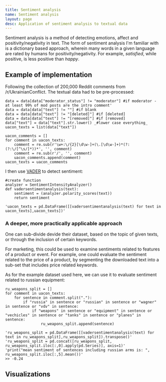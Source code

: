 ```yaml
---
title: Sentiment analysis
name: Sentiment analysis
layout: page
desc: Application of sentiment analysis to textual data
---
```

Sentiment analysis is a method of detecting emotions, affect and positivity/negativity in text. The form of sentiment analysis I'm familiar with is a dictionary based approach, wherein many words in a given language are rated by humans for positivity/negativity. For example, _satisfied_, while positive, is less positive than _happy_.

<h2>Example of implementation</h2>
Following the collection of 200,000 Reddit comments from /r/UkrainianConflict. The textual data had to be pre-processed:

	data = data[data["moderator_status"] != "moderator"] #if moderator - at least 99% of mod posts are the intro comment'
    data = data[data["text"] != ""] #if blank
    data = data[data["text"] != "[deleted]"] #if [deleted]
    data = data[data["text"] != "[removed]"] #if [removed]
    data["text"] = data["text"].str.lower() _#lower case everything_
	uacon_texts = list(data["text"])
	
    uacon_comments = []
    for comment in uacon_texts:
        comment = re.sub(r'\w+:\/{2}[\d\w-]+(\.[\d\w-]+)*(?:(?:\/[^\s/]*))*', '', comment)
        comment = re.sub(r'/', '', comment)
        uacon_comments.append(comment)
    uacon_texts = uacon_comments

I then use [VADER](https://github.com/cjhutto/vaderSentiment) to detect sentiment:

	#create function
    analyzer = SentimentIntensityAnalyzer()
    def vadersentimentanalysis(text):
        sentiment = (analyzer.polarity_scores(text))
        return sentiment

	'uacon_texts = pd.DataFrame([[vadersentimentanalysis(text) for text in uacon_texts],uacon_texts])'


<h3>A deeper, more practically applicable approach</h3>
One can sub-divide devide their dataset, based on the topic of given texts, or through the inclusion of certain keywords.

For marketing, this could be used to examine sentiments related to features of a product or event. For example, one could evaluate the sentiment related to the price of a product, by segmenting the downloaded text into a sub-set that includes price related keywords.

As for the example dataset used here, we can use it to evaluate sentiment related to russian equipment:

    ru_weapons_split = []
    for comment in uacon_texts:
        for sentence in comment.split("."):
            if "russia" in sentence or "russian" in sentence or "wagner" in sentence or "vdv" in sentence:
                if "weapons" in sentence or "equipment" in sentence or "vechicles" in sentence or "tanks" in sentence or "planes" in sentence:
                    ru_weapons_split.append(sentence)
    
    'ru_weapons_split = pd.DataFrame([[vadersentimentanalysis(text) for text in ru_weapons_split],ru_weapons_split]).transpose()'
    'ru_weapons_split = pd.concat([ru_weapons_split, ru_weapons_split.iloc[:,0].apply(pd.Series)], axis=1)'
    'print("mean sentiment of sentences including russian arms is: ", ru_weapons_split.iloc[:,5].mean())'
	>> -0.24

<h2>Visualizations</h2>

